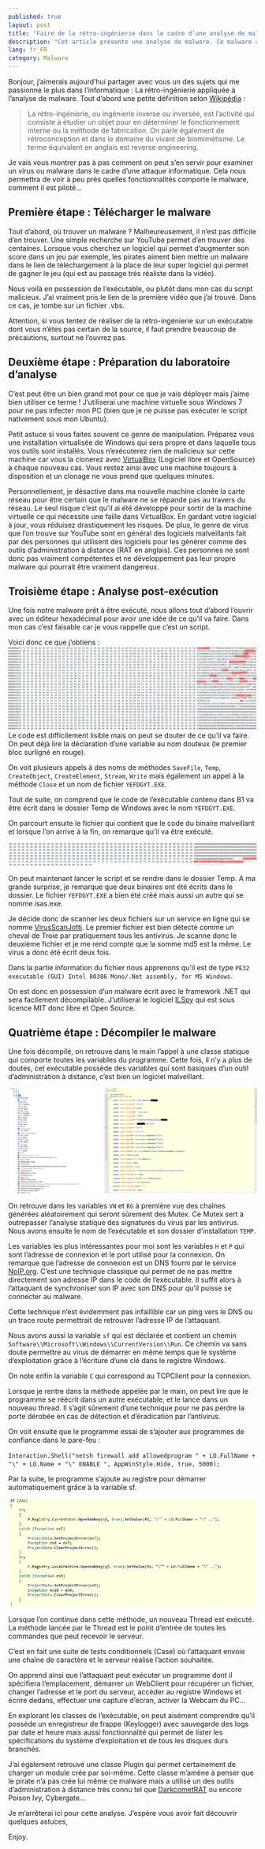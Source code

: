 ```yaml
---
published: true
layout: post
title: "Faire de la rétro-ingénierie dans le cadre d’une analyse de malware"
description: "Cet article présente une analyse de malware. Ce malware a des fonctionnalités de keylogger, capture d'écran, enregistrement de la webcam, micro..."
lang: fr_FR
category: Malware
---
```


Bonjour,
j’aimerais aujourd’hui partager avec vous un des sujets qui me passionne le plus dans l’informatique : La rétro-ingénierie appliquée à l’analyse de malware. Tout d’abord une petite définition selon [Wikipédia](https://fr.wikipedia.org/wiki/R%C3%A9tro-ing%C3%A9nierie) :

>La rétro-ingénierie, ou ingénierie inverse ou inversée, est l’activité qui consiste à étudier un objet pour en déterminer le fonctionnement interne ou la méthode de fabrication. On parle également de rétroconception et dans le domaine du vivant de biomimétisme. Le terme équivalent en anglais est reverse engineering.

Je vais vous montrer pas à pas comment on peut s’en servir pour examiner un virus ou malware dans le cadre d’une attaque informatique. Cela nous permettra de voir à peu près quelles fonctionnalités comporte le malware, comment il est piloté…

## Première étape : Télécharger le malware
Tout d’abord, où trouver un malware ? Malheureusement, il n’est pas difficile d’en trouver. Une simple recherche sur YouTube permet d’en trouver des centaines. Lorsque vous cherchez un logiciel qui permet d’augmenter son score dans un jeu par exemple, les pirates aiment bien mettre un malware dans le lien de téléchargement à la place de leur super logiciel qui permet de gagner le jeu (qui est au passage très réaliste dans la vidéo).

Nous voilà en possession de l’exécutable, ou plutôt dans mon cas du script malicieux. J’ai vraiment pris le lien de la première vidéo que j’ai trouvé. Dans ce cas, je tombe sur un fichier .vbs.

Attention, si vous tentez de réaliser de la rétro-ingénierie sur un exécutable dont vous n’êtes pas certain de la source, il faut prendre beaucoup de précautions, surtout ne l’ouvrez pas.

## Deuxième étape : Préparation du laboratoire d’analyse
C’est peut être un bien grand mot pour ce que je vais déployer mais j’aime bien utiliser ce terme ! J’utiliserai une machine virtuelle sous Windows 7 pour ne pas infecter mon PC (bien que je ne puisse pas exécuter le script nativement sous mon Ubuntu).

Petit astuce si vous faites souvent ce genre de manipulation. Préparez vous une installation virtualisée de Windows qui sera propre et dans laquelle tous vos outils sont installés. Vous n’exécuterez rien de malicieux sur cette machine car vous la clonerez avec [VirtualBox](https://www.virtualbox.org/) (Logiciel libre et OpenSource) à chaque nouveau cas. Vous restez ainsi avec une machine toujours à disposition et un clonage ne vous prend que quelques minutes.

Personnellement, je désactive dans ma nouvelle machine clonée la carte réseau pour être certain que le malware ne se répande pas au travers du réseau. Le seul risque c’est qu’il ai été développé pour sortir de la machine virtuelle ce qui nécessite une faille dans VirtualBox. En gardant votre logiciel à jour, vous réduisez drastiquement les risques. De plus, le genre de virus que l’on trouve sur YouTube sont en général des logiciels malveillants fait par des personnes qui utilisent des logiciels pour les générer comme des outils d’administration à distance (RAT en anglais). Ces personnes ne sont donc pas vraiment compétentes et ne développement pas leur propre malware qui pourrait être vraiment dangereux.

## Troisième étape : Analyse post-exécution
Une fois notre malware prêt à être exécuté, nous allons tout d’abord l’ouvrir avec un éditeur hexadécimal pour avoir une idée de ce qu’il va faire. Dans mon cas c’est faisable car je vous rappelle que c’est un script.

Voici donc ce que j’obtiens :
[![Contenu script malicieux](/assets/images/2019-06-11-Faire-de-la-retro-ingenierie-dans-le-cadre-dune-analyse-de-malware/contenu-script-malicieux.png)](/assets/images/2019-06-11-Faire-de-la-retro-ingenierie-dans-le-cadre-dune-analyse-de-malware/contenu-script-malicieux.png)
Le code est difficilement lisible mais on peut se douter de ce qu’il va faire.  On peut déjà lire la déclaration d’une variable au nom douteux (le premier bloc surligné en rouge).

On voit plusieurs appels à des noms de méthodes `SaveFile`, `Temp`, `CreateObject`, `CreateElement`, `Stream`, `Write` mais également un appel à la méthode `Close` et un nom de fichier `YEFDGYT.EXE`.

Tout de suite, on comprend que le code de l’exécutable contenu dans B1 va être écrit dans le dossier Temp de Windows avec le nom `YEFDGYT.EXE`.

On parcourt ensuite le fichier qui contient que le code du binaire malveillant et lorsque l’on arrive à la fin, on remarque qu’il va être exécuté.

[![Execution script malicieux](/assets/images/2019-06-11-Faire-de-la-retro-ingenierie-dans-le-cadre-dune-analyse-de-malware/execution-script-malicieux.png)](/assets/images/2019-06-11-Faire-de-la-retro-ingenierie-dans-le-cadre-dune-analyse-de-malware/execution-script-malicieux.png)

On peut maintenant lancer le script et se rendre dans le dossier Temp. A ma grande surprise, je remarque que deux binaires ont été écrits dans le dossier. Le fichier `YEFDGYT.EXE` a bien été créé mais aussi un autre qui se nomme isas.exe.

Je décide donc de scanner les deux fichiers sur un service en ligne qui se nomme [VirusScanJotti](https://virusscan.jotti.org/). Le premier fichier est bien détecté comme un cheval de Troie par pratiquement tous les antivirus. Je scanne donc le deuxième fichier et je me rend compte que la somme md5 est la même. Le virus a donc été écrit deux fois.

Dans la partie information du fichier nous apprenons qu’il est de type `PE32 executable (GUI) Intel 80386 Mono/.Net assembly, for MS Windows`.

On est donc en possession d’un malware écrit avec le framework .NET qui sera facilement décompilable. J’utiliserai le logiciel [ILSpy](https://github.com/icsharpcode/ILSpy) qui est sous licence MIT donc libre et Open Source.

## Quatrième étape : Décompiler le malware
Une fois décompilé, on retrouve dans le main l’appel à une classe statique qui comporte toutes les variables du programme. Cette fois, il n’y a plus de doutes, cet exécutable possède des variables qui sont basiques d’un outil d’administration à distance, c’est bien un logiciel malveillant.

[![Liste des variables présentes dans le malware](/assets/images/2019-06-11-Faire-de-la-retro-ingenierie-dans-le-cadre-dune-analyse-de-malware/liste-de-variables-malware.png)](/assets/images/2019-06-11-Faire-de-la-retro-ingenierie-dans-le-cadre-dune-analyse-de-malware/liste-de-variables-malware.png)

On retrouve dans les variables `VN` et `RG` à première vue des chaînes générées aléatoirement qui seront sûrement des Mutex. Ce Mutex sert à outrepasser l’analyse statique des signatures du virus par les antivirus. Nous avons ensuite le nom de l’exécutable et son dossier d’installation `TEMP`.

Les variables les plus intéressantes pour moi sont les variables `H` et `P` qui sont l’adresse de connexion et le port utilisé pour la connexion.  On remarque que l’adresse de connexion est un DNS fourni par le service [NoIP.org](https://www.noip.com/). C’est une technique classique qui permet de ne pas mettre directement son adresse IP dans le code de l’exécutable. Il suffit alors à l’attaquant de synchroniser son IP avec son DNS pour qu’il puisse se connecter au malware.

Cette technique n’est évidemment pas infaillible car un ping vers le DNS ou un trace route permettrait de retrouver l’adresse IP de l’attaquant.

Nous avons aussi la variable `sf` qui est déclarée et contient un chemin `Software\\Microsoft\\Windows\\CurrentVersion\\Run`. Ce chemin va sans doute permettre au virus de démarrer en même temps que le système d’exploitation grâce à l’écriture d’une clé dans le registre Windows.

On note enfin la variable `C` qui correspond au TCPClient pour la connexion.

Lorsque je rentre dans la méthode appelée par le main, on peut lire que le programme se réécrit dans un autre exécutable, et le lance dans un nouveau thread. Il s’agit sûrement d’une technique pour ne pas perdre la porte dérobée en cas de détection et d’éradication par l’antivirus.

On voit ensuite que le programme essai de s’ajouter aux programmes de confiance dans le pare-feu :

`Interaction.Shell("netsh firewall add allowedprogram " + LO.FullName + "\" + LO.Name + "\" ENABLE ", AppWinStyle.Hide, true, 5000);`

Par la suite, le programme s’ajoute au registre pour démarrer automatiquement grâce à la variable sf.

[![Le virus s’ajoute au registre pour démarrer en même temps que Windows.](/assets/images/2019-06-11-Faire-de-la-retro-ingenierie-dans-le-cadre-dune-analyse-de-malware/ajout-malware-registre.png)](/assets/images/2019-06-11-Faire-de-la-retro-ingenierie-dans-le-cadre-dune-analyse-de-malware/ajout-malware-registre.png)

Lorsque l’on continue dans cette méthode, un nouveau Thread est exécuté. La méthode lancée par le Thread est le point d’entrée de toutes les commandes que peut recevoir le serveur.

C’est en fait une suite de tests conditionnels (Case) où l’attaquant envoie une chaîne de caractère et le serveur réalise l’action souhaitée.

On apprend ainsi que l’attaquant peut exécuter un programme dont il spécifiera l’emplacement, démarrer un WebClient pour récupérer un fichier, changer l’adresse et le port du serveur, accéder au registre Windows et écrire dedans, effectuer une capture d’écran, activer la Webcam du PC…

En explorant les classes de l’exécutable, on peut aisément comprendre qu’il possède un enregistreur de frappe (Keylogger) avec sauvegarde des logs par date et heure mais aussi fonctionnalité qui permet de lister les spécifications du système d’exploitation et de tous les disques durs branchés.

J’ai également retrouvé une classe Plugin qui permet certainement de charger un module crée par soi-même. Cette classe m’amène à penser que le pirate n’a pas crée lui même ce malware mais a utilisé un des outils d’administration à distance très connu tel que [DarkcometRAT](https://fr.wikipedia.org/wiki/DarkComet) ou encore Poison Ivy, Cybergate…

Je m’arrêterai ici pour cette analyse. J’espère vous avoir fait découvrir quelques astuces,

Enjoy.
